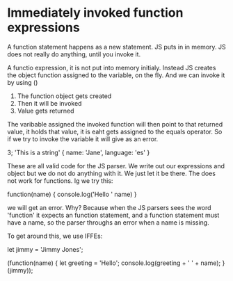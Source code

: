 # Immediately invoked function expressions

A function statement happens as a new statement. JS puts in in memory. JS does
not really do anything, until you invoke it. 

A functio expression, it is not put into memory initialy. Instead JS creates the object
function assigned to the variable, on the fly. And we can invoke it by using ()

1. The function object gets created 
2. Then it will be invoked
3. Value gets returned

The varibable assigned the invoked function will then point to that 
returned value, it holds that value, it is eaht gets assigned to the
equals operator. So if we try to invoke the variable it will give as 
an error. 

3;
'This is a string'
{
    name: 'Jane',
    language: 'es'
}

These are all valid code for the JS parser. We write out our expressions and object
but we do not do anything with it. We just let it be there. The does not work
for functions. Ig we try this: 

function(name) {
    console.log('Hello ' name)
}

we will get an error. Why? Because when the JS parsers sees the word 'function' 
it expects an function statement, and a function statement must have a name, so
the parser throughs an error when a name is missing. 

To get around this, we use IFFEs: 

let jimmy = 'Jimmy Jones';

(function(name) {
    let greeting = 'Hello';
    console.log(greeting + ' ' + name);
}(jimmy));

